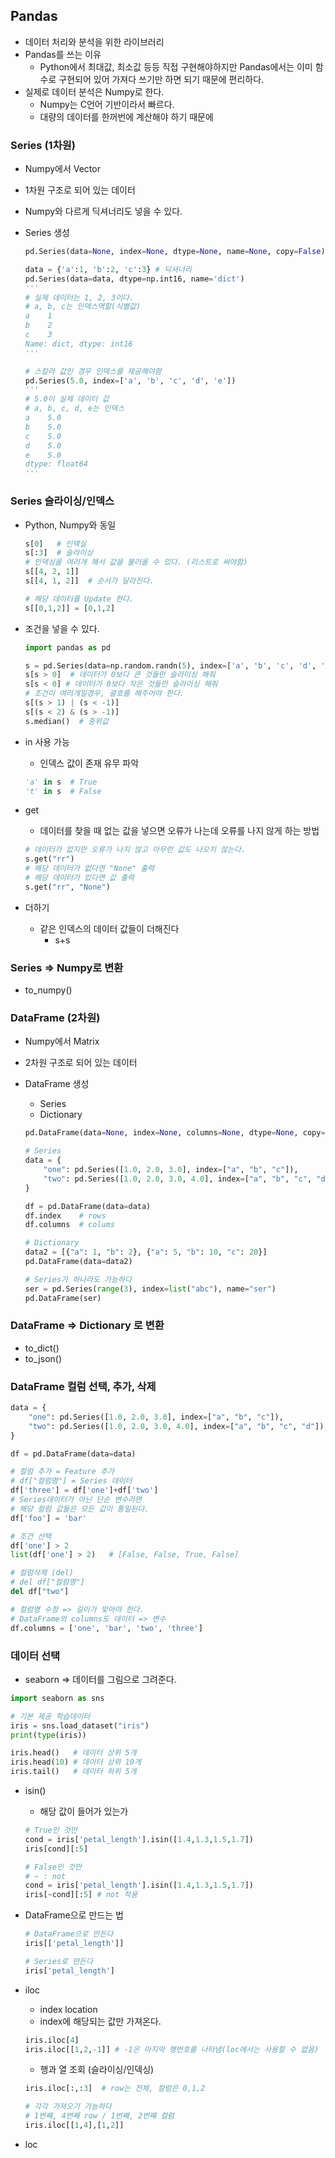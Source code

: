 ## Pandas

- 데이터 처리와 분석을 위한 라이브러리
- Pandas를 쓰는 이유
    - Python에서 최대값, 최소값 등등 직접 구현해야하지만 Pandas에서는 이미 함수로 구현되어 있어 가져다 쓰기만 하면 되기 때문에 편리하다.
- 실제로 데이터 분석은 Numpy로 한다.
    - Numpy는 C언어 기반이라서 빠르다.
    - 대량의 데이터를 한꺼번에 계산해야 하기 때문에

### Series (1차원)

- Numpy에서 Vector
- 1차원 구조로 되어 있는 데이터
- Numpy와 다르게 딕셔너리도 넣을 수 있다.
- Series 생성
    
    ```python
    pd.Series(data=None, index=None, dtype=None, name=None, copy=False)
    ```
    
    ```python
    data = {'a':1, 'b':2, 'c':3} # 딕셔너리
    pd.Series(data=data, dtype=np.int16, name='dict')
    '''
    # 실제 데이터는 1, 2, 3이다.
    # a, b, c는 인덱스역할(식별값)
    a    1
    b    2
    c    3
    Name: dict, dtype: int16
    '''
    
    # 스칼라 값인 경우 인덱스를 제공해야함
    pd.Series(5.0, index=['a', 'b', 'c', 'd', 'e'])
    '''
    # 5.0이 실제 데이터 값
    # a, b, c, d, e는 인덱스
    a    5.0
    b    5.0
    c    5.0
    d    5.0
    e    5.0
    dtype: float64
    '''
    ```
    

### Series 슬라이싱/인덱스

- Python, Numpy와 동일
    
    ```python
    s[0]   # 인덱실
    s[:3]  # 슬라이싱
    # 인덱싱을 여러개 해서 값을 불러올 수 있다. (리스트로 써야함)
    s[[4, 2, 1]]
    s[[4, 1, 2]]  # 순서가 달라진다.
    
    # 해당 데이터를 Update 한다.
    s[[0,1,2]] = [0,1,2]
    ```
    
- 조건을 넣을 수 있다.
    
    ```python
    import pandas as pd
    
    s = pd.Series(data=np.random.randn(5), index=['a', 'b', 'c', 'd', 'e'])
    s[s > 0]  # 데이터가 0보다 큰 것들만 슬라이싱 해줘
    s[s < 0] # 데이터가 0보다 작은 것들만 슬라이싱 해줘
    # 조건이 여러개일경우, 괄호를 해주어야 한다.
    s[(s > 1) | (s < -1)]
    s[(s < 2) & (s > -1)]
    s.median()  # 중위값
    ```
    
- in 사용 가능
    - 인덱스 값이 존재 유무 파악
    
    ```python
    'a' in s  # True
    't' in s  # False
    ```
    
- get
    - 데이터를 찾을 때 없는 값을 넣으면 오류가 나는데 오류를 나지 않게 하는 방법
    
    ```python
    # 데이터가 없지만 오류가 나지 않고 아무런 값도 나오지 않는다.
    s.get("rr")
    # 해당 데이터가 없다면 "None" 출력
    # 해당 데이터가 있다면 값 출력
    s.get("rr", "None")
    ```
    
- 더하기
    - 같은 인덱스의 데이터 값들이 더해진다
        - s+s

### Series ⇒ Numpy로 변환

- to_numpy()

### DataFrame (2차원)

- Numpy에서 Matrix
- 2차원 구조로 되어 있는 데이터
- DataFrame 생성
    - Series
    - Dictionary
    
    ```python
    pd.DataFrame(data=None, index=None, columns=None, dtype=None, copy=None)
    ```
    
    ```python
    # Series
    data = {
        "one": pd.Series([1.0, 2.0, 3.0], index=["a", "b", "c"]),
        "two": pd.Series([1.0, 2.0, 3.0, 4.0], index=["a", "b", "c", "d"]),
    }
    
    df = pd.DataFrame(data=data)
    df.index    # rows
    df.columns  # colums
    
    # Dictionary
    data2 = [{"a": 1, "b": 2}, {"a": 5, "b": 10, "c": 20}]
    pd.DataFrame(data=data2)
    
    # Series가 하나라도 가능하다
    ser = pd.Series(range(3), index=list("abc"), name="ser")
    pd.DataFrame(ser)
    ```
    

### DataFrame ⇒ Dictionary 로 변환

- to_dict()
- to_json()

### DataFrame 컬럼 선택, 추가, 삭제

```python
data = {
    "one": pd.Series([1.0, 2.0, 3.0], index=["a", "b", "c"]),
    "two": pd.Series([1.0, 2.0, 3.0, 4.0], index=["a", "b", "c", "d"]),
}

df = pd.DataFrame(data=data)

# 컬럼 추가 = Feature 추가
# df["컬럼명"] = Series 데이터
df['three'] = df['one']+df['two']
# Series데이터가 아닌 단순 변수라면
# 해당 컬럼 값들은 모든 값이 통일된다.
df['foo'] = 'bar'

# 조건 선택
df['one'] > 2
list(df['one'] > 2)   # [False, False, True, False]

# 컬럼삭제 (del)
# del df["컬럼명"]
del df["two"]

# 컬럼명 수정 => 길이가 맞아야 한다.
# DataFrame의 columns도 데이터 => 변수
df.columns = ['one', 'bar', 'two', 'three']
```

### 데이터 선택

- seaborn ⇒ 데이터를 그림으로 그려준다.

```python
import seaborn as sns

# 기본 제공 학습데이터
iris = sns.load_dataset("iris")
print(type(iris))

iris.head()   # 데이터 상위 5개
iris.head(10) # 데이터 상위 10개
iris.tail()   # 데이터 하위 5개
```

- isin()
    - 해당 값이 들어가 있는가
    
    ```python
    # True인 것만
    cond = iris['petal_length'].isin([1.4,1.3,1.5,1.7])
    iris[cond][:5]
    
    # False인 것만
    # ~ : not
    cond = iris['petal_length'].isin([1.4,1.3,1.5,1.7])
    iris[~cond][:5] # not 적용
    ```
    
- DataFrame으로 만드는 법
    
    ```python
    # DataFrame으로 만든다
    iris[['petal_length']]
    
    # Series로 만든다
    iris['petal_length']
    ```
    
- iloc
    - index location
    - index에 해당되는 값만 가져온다.
    
    ```python
    iris.iloc[4]
    iris.iloc[[1,2,-1]] # -1은 마지막 행번호를 나타냄(loc에서는 사용할 수 없음)
    ```
    
    - 행과 열 조회 (슬라이싱/인덱싱)
    
    ```python
    iris.iloc[:,:3]  # row는 전체, 컬럼은 0,1,2
    
    # 각각 가져오기 가능하다
    # 1번째, 4번째 row / 1번째, 2번째 컬럼
    iris.iloc[[1,4],[1,2]]
    ```
    
- loc
